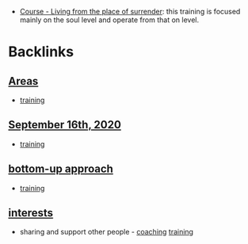 - [Course - Living from the place of surrender](<Course - Living from the place of surrender.md>): this training is focused mainly on the soul level and operate from that on level.

# Backlinks
## [Areas](<Areas.md>)
- [training](<training.md>)

## [September 16th, 2020](<September 16th, 2020.md>)
- [training](<training.md>)

## [bottom-up approach](<bottom-up approach.md>)
- [training](<training.md>)

## [interests](<interests.md>)
- sharing and support other people - [coaching](<coaching.md>) [training](<training.md>)

